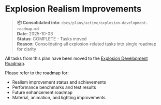 # Explosion Realism Improvements

> **📦 Consolidated into**: `docs/plans/active/explosion-development-roadmap.md`  
> **Date**: 2025-10-03  
> **Status**: COMPLETE - Tasks moved  
> **Reason**: Consolidating all explosion-related tasks into single roadmap for clarity

All tasks from this plan have been moved to the [Explosion Development Roadmap](explosion-development-roadmap.md#-consolidated-tasks-from-related-plans).

Please refer to the roadmap for:
- Realism improvement status and achievements
- Performance benchmarks and test results
- Future enhancement roadmap
- Material, animation, and lighting improvements
